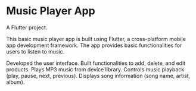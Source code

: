 # Music Player App

A Flutter project.

This basic music player app is built using Flutter, a cross-platform mobile app development framework. The app provides basic functionalities for users to listen to music.

Developed the user interface.
Built functionalities to add, delete, and edit products.
Plays MP3 music from device library.
 Controls music playback (play, pause, next, previous).
Displays song information (song name, artist, album).
